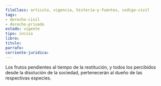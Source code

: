```yaml
---
fileClass: articulo, vigencia, historia-y-fuentes, codigo-civil
tags:
- derecho-civil
- derecho-privado
estado: vigente
tipo: inciso
libro:
titulo:
parrafo:
corriente-juridica:
---
```

Los frutos pendientes al tiempo de la restitución, y todos los percibidos desde la disolución de la sociedad, pertenecerán al dueño de las respectivas especies.